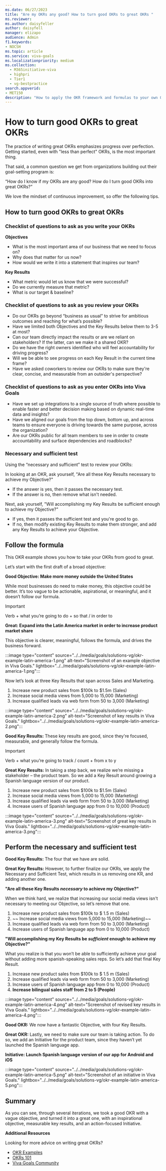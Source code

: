 ```yaml
---
ms.date: 06/27/2023
title: "Are my OKRs any good? How to turn good OKRs to great OKRs "
ms.reviewer: 
ms.author: daisyfeller
author: daisyfell
manager: elizapo
audience: Admin
f1.keywords:
- NOCSH
ms.topic: article
ms.service: viva-goals
ms.localizationpriority: medium
ms.collection:
  - M365initiative-viva
  - highpri
  - Tier1
  - vg-bestpractice
search.appverid:
- MET150
description: "How to apply the OKR framework and formulas to your own OKRs in order to create healthy OKRs."
---
```


# How to turn good OKRs to great OKRs

The practice of writing great OKRs emphasizes progress over perfection. Getting started, even with "less than perfect" OKRs, is the most important thing.  

That said, a common question we get from organizations building out their goal-setting program is: 

“How do I know if my OKRs are any good? How do I turn good OKRs into great OKRs?” 

We love the mindset of continuous improvement, so offer the following tips. 

## How to turn good OKRs to great OKRs

### Checklist of questions to ask as you write your OKRs

**Objectives**

- What is the most important area of our business that we need to focus on?  
- Why does that matter for us now?  
- How would we write it into a statement that inspires our team? 

**Key Results**

- What metric would let us know that we were successful?  
- Do we currently measure that metric?  
- What is our target & baseline?  

### Checklist of questions to ask as you review your OKRs

- Do our OKRs go beyond “business as usual” to strive for ambitious outcomes and reaching for what’s possible?  
- Have we limited both Objectives and the Key Results below them to 3-5 at most?  
- Can our team directly impact the results or are we reliant on stakeholders? If the latter, can we make it a shared OKR? 
- Do we have the right owners identified who will feel accountability for driving progress?
- Will we be able to see progress on each Key Result in the current time frame? 
- Have we asked coworkers to review our OKRs to make sure they're clear, concise, and measurable from an outsider's perspective?

### Checklist of questions to ask as you enter OKRs into Viva Goals

- Have we set up integrations to a single source of truth where possible to enable faster and better decision making based on dynamic real-time data and insights?  
- Have we aligned our goals from the top down, bottom up, and across teams to ensure everyone is driving towards the same purpose, across the organization?  
- Are our OKRs public for all team members to see in order to create accountability and surface dependencies and roadblocks? 

### Necessary and sufficient test

Using the “necessary and sufficient” test to review your OKRs: 

In looking at an OKR, ask yourself, "Are all these Key Results necessary to achieve my Objective?" 

- If the answer is yes, then it passes the necessary test. 
- If the answer is no, then remove what isn't needed. 

Next, ask yourself, "Will accomplishing my Key Results be sufficient enough to achieve my Objective?" 

- If yes, then it passes the sufficient test and you're good to go. 
- If no, then modify existing Key Results to make them stronger, and add any Key Results to achieve your Objective. 

## Follow the formula

This OKR example shows you how to take your OKRs from good to great. 

Let’s start with the first draft of a broad objective: 

**Good Objective: Make more money outside the United States**

While most businesses do need to make money, this objective could be better. It’s too vague to be actionable, aspirational, or meaningful, and it doesn’t follow our formula. 

> [!IMPORTANT]
> Verb + what you’re going to do + so that / in order to

**Great: Expand into the Latin America market in order to increase product market share**

This objective is clearer, meaningful, follows the formula, and drives the business forward. 

:::image type="content" source="../../media/goals/solutions-vg/okr-example-latin-america-1.png" alt-text="Screenshot of an example objective in Viva Goals." lightbox="../../media/goals/solutions-vg/okr-example-latin-america-1.png":::

Now let’s look at three Key Results that span across Sales and Marketing.  

1. Increase new product sales from $100k to $1.5m (Sales)  
1. Increase social media views from 5,000 to 15,000 (Marketing)
1. Increase qualified leads via web form from 50 to 3,000 (Marketing) 

:::image type="content" source="../../media/goals/solutions-vg/okr-example-latin-america-2.png" alt-text="Screenshot of key results in Viva Goals." lightbox="../../media/goals/solutions-vg/okr-example-latin-america-2.png":::

**Good Key Results:** These key results are good, since they're focused, measurable, and generally follow the formula.  

> [!IMPORTANT]
> Verb + what you’re going to track / count + from x to y

**Great Key Results:** In taking a step back, we realize we’re missing a stakeholder – the product team. So we add a Key Result around growing a Spanish language version of our product. 

1. Increase new product sales from $100k to $1.5m (Sales)  
1. Increase social media views from 5,000 to 15,000 (Marketing)  
1. Increase qualified leads via web form from 50 to 3,000 (Marketing) 
1. Increase users of Spanish language app from 0 to 10,000 (Product) 

:::image type="content" source="../../media/goals/solutions-vg/okr-example-latin-america-3.png" alt-text="Screenshot of great key results in Viva Goals." lightbox="../../media/goals/solutions-vg/okr-example-latin-america-3.png":::

## Perform the necessary and sufficient test

**Good Key Results:** The four that we have are solid.  

**Great Key Results:** However, to further finalize our OKRs, we apply the Necessary and Sufficient Test, which results in us removing one KR, and adding another one. 

**"Are all these Key Results *necessary* to achieve my Objective?"**

When we think hard, we realize that increasing our social media views isn't necessary to meeting our Objective, so let’s remove that one. 

1. Increase new product sales from $100k to $ 1.5 m (Sales)
1. ~~ Increase social media views from 5,000 to 15,000 (Marketing)~~ 
1. Increase qualified leads via web form from 50 to 3,000 (Marketing) 
1. Increase users of Spanish language app from 0 to 10,000 (Product) 

**"Will accomplishing my Key Results be *sufficient* enough to achieve my Objective?"**

What you realize is that you won’t be able to sufficiently achieve your goal without adding more spanish-speaking sales reps. So let’s add that final Key Result. 

1. Increase new product sales from $100k to $ 1.5 m (Sales)  
1. Increase qualified leads via web form from 50 to 3,000 (Marketing) 
1. Increase users of Spanish language app from 0 to 10,000 (Product) 
1. **Increase bilingual sales staff from 2 to 5 (People)**

:::image type="content" source="../../media/goals/solutions-vg/okr-example-latin-america-4.png" alt-text="Screenshot of revised key results in Viva Goals." lightbox="../../media/goals/solutions-vg/okr-example-latin-america-4.png":::

**Good OKR:** We now have a fantastic Objective, with four Key Results. 

**Great OKR:** Lastly, we need to make sure our team is taking action. To do so, we add an Initiative for the product team, since they haven’t yet launched the Spanish language app. 

  **Initiative: Launch Spanish language version of our app for Android and iOS**

:::image type="content" source="../../media/goals/solutions-vg/okr-example-latin-america-5.png" alt-text="Screenshot of an initiative in Viva Goals." lightbox="../../media/goals/solutions-vg/okr-example-latin-america-5.png":::

## Summary

As you can see, through several iterations, we took a good OKR with a vague objective, and turned it into a great one, with an inspirational objective, measurable key results, and an action-focused Initiative.

**Additional Resources**

Looking for more advice on writing great OKRs? 

- [OKR Examples ](okr-examples.md)
- [OKRs 101 ](https://go.microsoft.com/fwlink/?linkid=2229044)
- [Viva Goals Community](https://techcommunity.microsoft.com/t5/viva-goals/ct-p/Viva-Goals) 